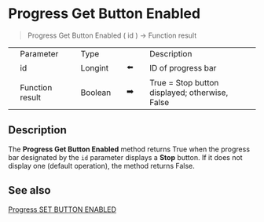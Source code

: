 # Progress Get Button Enabled

> Progress Get Button Enabled ( id ) -> Function result

|     |     |     |     |     |     |     |     |     |
| --- | --- | --- | --- | --- | --- | --- | --- | --- |
|     | Parameter |     | Type |     |     |     | Description |     |
|     | id  |     | Longint |     | ⬅️ |     | ID of progress bar |     |
|     | Function result |     | Boolean |     | ➡️ |     | True = Stop button displayed; otherwise, False |     |

## Description

The **Progress Get Button Enabled** method returns True when the progress bar designated by the `id` parameter displays a **Stop** button. If it does not display one (default operation), the method returns False.

## See also

[Progress SET BUTTON ENABLED](Progress%20SET%20BUTTON%20ENABLED.md)
